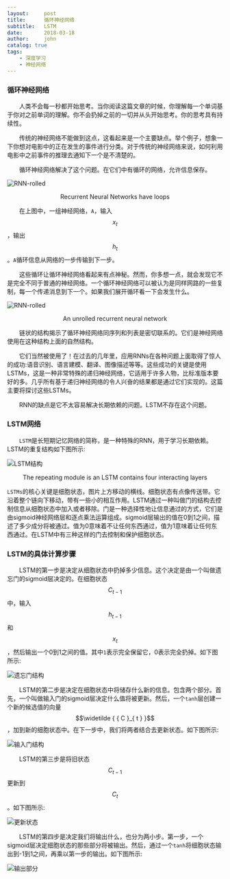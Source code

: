 ```yaml
---
layout:     post
title:      循环神经网络
subtitle:   LSTM
date:       2018-03-18
author:     john
catalog: true
tags:
    - 深度学习
    - 神经网络
---
```

### 循环神经网络
&emsp;&emsp;人类不会每一秒都开始思考。当你阅读这篇文章的时候，你理解每一个单词基于你对之前单词的理解。你不会扔掉之前的一切并从头开始思考。你的思考具有持续性。

&emsp;&emsp;传统的神经网络不能做到这点，这看起来是一个主要缺点。举个例子，想象一下你想对电影中的正在发生的事件进行分类。对于传统的神经网络来说，如何利用电影中之前事件的推理去通知下一个是不清楚的。

&emsp;&emsp;循环神经网络解决了这个问题。在它们中有循环的网络，允许信息保存。

![RNN-rolled](/blog/img/in_post/RNN-rolled.png)
<center>Recurrent Neural Networks have loops</center>

&emsp;&emsp;在上图中，一组神经网络，`A`，输入$${ x }_{ t }$$，输出$${ h }_{ t }$$。`A`循环信息从网络的一步传输到下一步。

&emsp;&emsp;这些循环让循环神经网络看起来有点神秘。然而，你多想一点，就会发现它不是完全不同于普通的神经网络。一个循环神经网络可以被认为是同样网路的一些复制，每一个传递消息到下一个。如果我们展开循环看一下会发生什么。

![RNN-rolled](/blog/img/in_post/RNN-unrolled.png)
<center>An unrolled recurrent neural network</center>

&emsp;&emsp;链状的结构揭示了循环神经网络同序列和列表是密切联系的。它们是神经网络使用在这种结构上面的自然结构。

&emsp;&emsp;它们当然被使用了！在过去的几年里，应用RNNs在各种问题上面取得了惊人的成功:语音识别、语言建模、翻译、图像描述等等。这些成功的关键是使用LSTMs，这是一种非常特殊的递归神经网络，它适用于许多人物，比标准版本要好的多。几乎所有基于递归神经网络的令人兴奋的结果都是通过它们实现的。这篇主要将探讨这些LSTMs。

&emsp;&emsp;RNN的缺点是它不太容易解决长期依赖的问题。LSTM不存在这个问题。

### LSTM网络
&emsp;&emsp;`LSTM`是长短期记忆网络的简称，是一种特殊的RNN，用于学习长期依赖。LSTM的重复结构如下图所示:

![LSTM结构](/blog/img/in_post/LSTM3-chain.png)
<center>The repeating module is an LSTM contains four interacting layers</center>

`LSTMs`的核心关键是细胞状态，图片上方移动的横线。细胞状态有点像传送带。它沿着整个链向下移动，带有一些小的相互作用。LSTM通过一种叫做门的结构去控制信息从细胞状态中加入或者移除。门是一种选择性地让信息通过的方式，它们是由sigmoid神经网络层和逐点乘法运算组成。sigmoid层输出的值在0到1之间，描述了多少成分将被通过。值为0意味着不让任何东西通过，值为1意味着让任何东西通过。在LSTM中有三种这样的门去控制和保护细胞状态。

### LSTM的具体计算步骤
&emsp;&emsp;LSTM的第一步是决定从细胞状态中扔掉多少信息。这个决定是由一个叫做遗忘门的sigmoid层决定的。在细胞状态$${ C }_{ t-1 }$$中，输入$${ h }_{ t-1 }$$和$${ x }_{ t }$$，然后输出一个0到1之间的值。其中`1`表示完全保留它，0表示完全扔掉。如下图所示:

![遗忘门结构](/blog/img/in_post/LSTM3-focus-f.png)

&emsp;&emsp;LSTM的第二步是决定在细胞状态中将储存什么新的信息。包含两个部分。首先，一个叫做输入门的sigmoid层决定什么值将被更新。然后，一个`tanh`层创建一个新的候选值的向量$$\widetilde { { C }_{ t } }$$，加到新的细胞状态中。在下一步中，我们将两者结合去更新状态。如下图所示:

![输入门结构](/blog/img/in_post/LSTM3-focus-i.png)

&emsp;&emsp;LSTM的第三步是将旧状态$${ C }_{ t-1 }$$更新到$${ { C }_{ t } }$$。如下图所示:

![更新状态](/blog/img/in_post/LSTM3-focus-C.png)

&emsp;&emsp;LSTM的第四步是决定我们将输出什么，也分为两小步。第一步，一个sigmoid层决定细胞状态的那些部分将被输出。然后，通过一个`tanh`将细胞状态输出到-1到1之间，再乘以第一步的输出。如下图所示:

![输出部分](/blog/img/in_post/LSTM3-focus-o.png)
